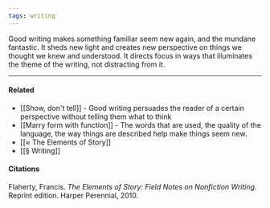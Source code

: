 ```yaml
---
tags: writing
---
```


Good writing makes something familiar seem new again, and the mundane fantastic. It sheds new light and creates new perspective on things we thought we knew and understood. It directs focus in ways that illuminates the theme of the writing, not distracting from it.

---

#### Related

-   [[Show, don't tell]] - Good writing persuades the reader of a certain perspective without telling them what to think
-   [[Marry form with function]] - The words that are used, the quality of the language, the way things are described help make things seem new.
-   [[≈ The Elements of Story]]
-   [[§ Writing]]

#### Citations

Flaherty, Francis. _The Elements of Story: Field Notes on Nonfiction Writing._ Reprint edition. Harper Perennial, 2010.